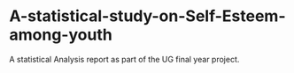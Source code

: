 # A-statistical-study-on-Self-Esteem-among-youth
A statistical Analysis report as part of the UG final year project.  
